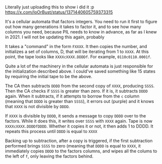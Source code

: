 Literally just uploading this to show i did it :p
https://x.com/IoOrBust/status/1371440605759373315

It's a cellular automata that factors integers. You need to run it first to figure out how many generations it takes to factor it, and to see how many columns you need, because PIL needs to know in advance, as far as I knew in 2021. I will not be updating this again, probably

It takes a "command" in the form `FXXXX`. It then copies the number, and initializes a set of columns, D, that will be iterating from 1 to `XXXX`. At this point, the tape looks like `XXXXcXXXX.DDDDf`. For example, `0110c0110.0001f`.

Quite a lot of the machinery in the cellular automata is just responsible for the initialization described above. I could've saved something like 15 states by requiring the initial tape to be the above.


The CA then subtracts `DDDD` from the second copy of `XXXX`, producing `SSSS`. Then the CA checks if `SSSS` is greater than zero. If it is, it subtracts `DDDD` again. When it subtracts, if it attempts to borrow from the `c` column (meaning that `DDDD` is greater than `SSSS`), it errors out (purple) and it knows that `XXXX` is not divisible by `DDDD`.

If `XXXX` is divisible by `DDDD`, it sends a message to copy `DDDD` over to the factors. While it does this, it writes over `SSSS` with `XXXX` again. Tape is now `XXXXcXXXX.DDDDfDDDD`. Whether it copies it or not, it then adds 1 to DDDD. It repeats this process until `DDDD` is equal to `XXXX`

Backing up to subtraction, after a copy is triggered, if the first subtraction performed brings `SSSS` to zero (meaning that `DDDD` is equal to `XXXX`, it immediately copies `DDDD` to the factors columns, and wipes all the colums to the left of `f`, only leaving the factors behind.
